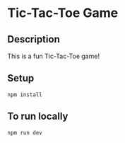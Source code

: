 # Tic-Tac-Toe Game

## Description
This is a fun Tic-Tac-Toe game!

## Setup
```
npm install
```

## To run locally
```
npm run dev
```
